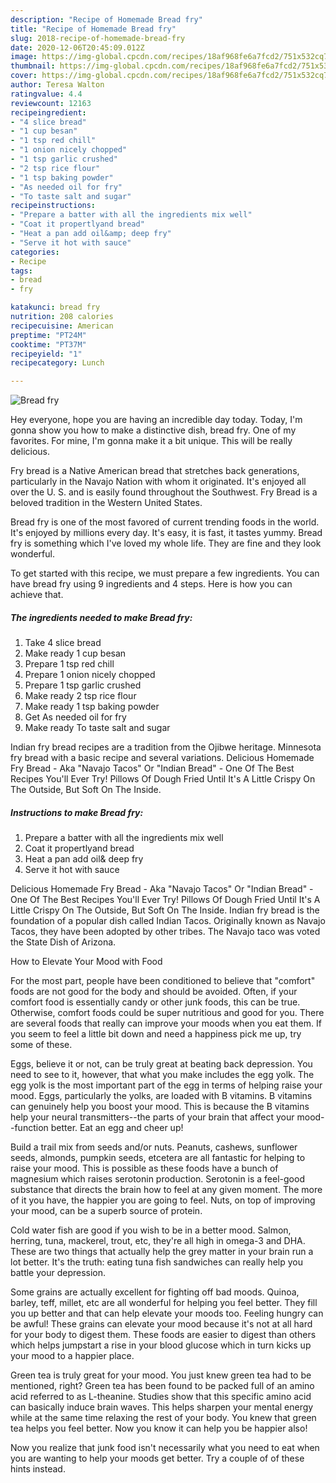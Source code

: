 ```yaml
---
description: "Recipe of Homemade Bread fry"
title: "Recipe of Homemade Bread fry"
slug: 2018-recipe-of-homemade-bread-fry
date: 2020-12-06T20:45:09.012Z
image: https://img-global.cpcdn.com/recipes/18af968fe6a7fcd2/751x532cq70/bread-fry-recipe-main-photo.jpg
thumbnail: https://img-global.cpcdn.com/recipes/18af968fe6a7fcd2/751x532cq70/bread-fry-recipe-main-photo.jpg
cover: https://img-global.cpcdn.com/recipes/18af968fe6a7fcd2/751x532cq70/bread-fry-recipe-main-photo.jpg
author: Teresa Walton
ratingvalue: 4.4
reviewcount: 12163
recipeingredient:
- "4 slice bread"
- "1 cup besan"
- "1 tsp red chill"
- "1 onion nicely chopped"
- "1 tsp garlic crushed"
- "2 tsp rice flour"
- "1 tsp baking powder"
- "As needed oil for fry"
- "To taste salt and sugar"
recipeinstructions:
- "Prepare a batter with all the ingredients mix well"
- "Coat it propertlyand bread"
- "Heat a pan add oil&amp; deep fry"
- "Serve it hot with sauce"
categories:
- Recipe
tags:
- bread
- fry

katakunci: bread fry 
nutrition: 208 calories
recipecuisine: American
preptime: "PT24M"
cooktime: "PT37M"
recipeyield: "1"
recipecategory: Lunch

---
```



![Bread fry](https://img-global.cpcdn.com/recipes/18af968fe6a7fcd2/751x532cq70/bread-fry-recipe-main-photo.jpg)

Hey everyone, hope you are having an incredible day today. Today, I'm gonna show you how to make a distinctive dish, bread fry. One of my favorites. For mine, I'm gonna make it a bit unique. This will be really delicious.

Fry bread is a Native American bread that stretches back generations, particularly in the Navajo Nation with whom it originated. It&#39;s enjoyed all over the U. S. and is easily found throughout the Southwest. Fry Bread is a beloved tradition in the Western United States.

Bread fry is one of the most favored of current trending foods in the world. It's enjoyed by millions every day. It's easy, it is fast, it tastes yummy. Bread fry is something which I've loved my whole life. They are fine and they look wonderful.


To get started with this recipe, we must prepare a few ingredients. You can have bread fry using 9 ingredients and 4 steps. Here is how you can achieve that.

<!--inarticleads1-->

##### The ingredients needed to make Bread fry:

1. Take 4 slice bread
1. Make ready 1 cup besan
1. Prepare 1 tsp red chill
1. Prepare 1 onion nicely chopped
1. Prepare 1 tsp garlic crushed
1. Make ready 2 tsp rice flour
1. Make ready 1 tsp baking powder
1. Get As needed oil for fry
1. Make ready To taste salt and sugar


Indian fry bread recipes are a tradition from the Ojibwe heritage. Minnesota fry bread with a basic recipe and several variations. Delicious Homemade Fry Bread - Aka &#34;Navajo Tacos&#34; Or &#34;Indian Bread&#34; - One Of The Best Recipes You&#39;ll Ever Try! Pillows Of Dough Fried Until It&#39;s A Little Crispy On The Outside, But Soft On The Inside. 

<!--inarticleads2-->

##### Instructions to make Bread fry:

1. Prepare a batter with all the ingredients mix well
1. Coat it propertlyand bread
1. Heat a pan add oil&amp; deep fry
1. Serve it hot with sauce


Delicious Homemade Fry Bread - Aka &#34;Navajo Tacos&#34; Or &#34;Indian Bread&#34; - One Of The Best Recipes You&#39;ll Ever Try! Pillows Of Dough Fried Until It&#39;s A Little Crispy On The Outside, But Soft On The Inside. Indian fry bread is the foundation of a popular dish called Indian Tacos. Originally known as Navajo Tacos, they have been adopted by other tribes. The Navajo taco was voted the State Dish of Arizona. 

How to Elevate Your Mood with Food


For the most part, people have been conditioned to believe that "comfort" foods are not good for the body and should be avoided. Often, if your comfort food is essentially candy or other junk foods, this can be true. Otherwise, comfort foods could be super nutritious and good for you. There are several foods that really can improve your moods when you eat them. If you seem to feel a little bit down and need a happiness pick me up, try some of these.

Eggs, believe it or not, can be truly great at beating back depression. You need to see to it, however, that what you make includes the egg yolk. The egg yolk is the most important part of the egg in terms of helping raise your mood. Eggs, particularly the yolks, are loaded with B vitamins. B vitamins can genuinely help you boost your mood. This is because the B vitamins help your neural transmitters--the parts of your brain that affect your mood--function better. Eat an egg and cheer up!

Build a trail mix from seeds and/or nuts. Peanuts, cashews, sunflower seeds, almonds, pumpkin seeds, etcetera are all fantastic for helping to raise your mood. This is possible as these foods have a bunch of magnesium which raises serotonin production. Serotonin is a feel-good substance that directs the brain how to feel at any given moment. The more of it you have, the happier you are going to feel. Nuts, on top of improving your mood, can be a superb source of protein.

Cold water fish are good if you wish to be in a better mood. Salmon, herring, tuna, mackerel, trout, etc, they're all high in omega-3 and DHA. These are two things that actually help the grey matter in your brain run a lot better. It's the truth: eating tuna fish sandwiches can really help you battle your depression. 

Some grains are actually excellent for fighting off bad moods. Quinoa, barley, teff, millet, etc are all wonderful for helping you feel better. They fill you up better and that can help elevate your moods too. Feeling hungry can be awful! These grains can elevate your mood because it's not at all hard for your body to digest them. These foods are easier to digest than others which helps jumpstart a rise in your blood glucose which in turn kicks up your mood to a happier place.

Green tea is truly great for your mood. You just knew green tea had to be mentioned, right? Green tea has been found to be packed full of an amino acid referred to as L-theanine. Studies show that this specific amino acid can basically induce brain waves. This helps sharpen your mental energy while at the same time relaxing the rest of your body. You knew that green tea helps you feel better. Now you know it can help you be happier also!

Now you realize that junk food isn't necessarily what you need to eat when you are wanting to help your moods get better. Try  a  couple of  of  these  hints  instead.

